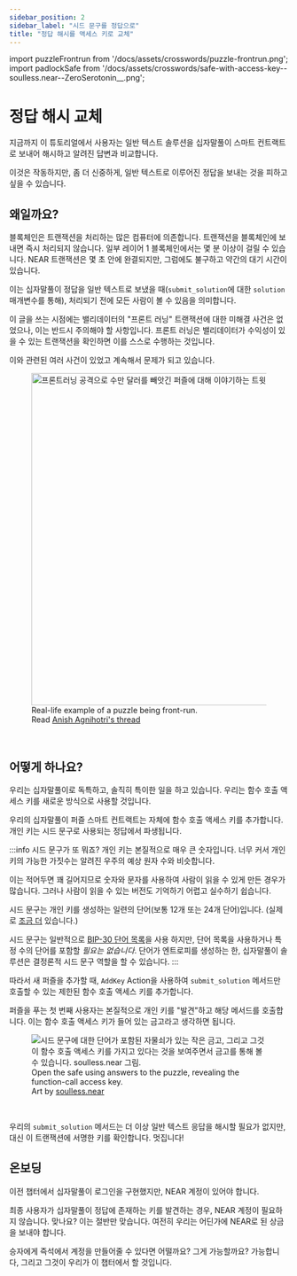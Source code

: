 ```yaml
---
sidebar_position: 2
sidebar_label: "시드 문구를 정답으로"
title: "정답 해시를 액세스 키로 교체"
---
```


import puzzleFrontrun from '/docs/assets/crosswords/puzzle-frontrun.png';
import padlockSafe from '/docs/assets/crosswords/safe-with-access-key--soulless.near--ZeroSerotonin__.png';

# 정답 해시 교체

지금까지 이 튜토리얼에서 사용자는 일반 텍스트 솔루션을 십자말풀이 스마트 컨트랙트로 보내어 해시하고 알려진 답변과 비교합니다.

이것은 작동하지만, 좀 더 신중하게, 일반 텍스트로 이루어진 정답을 보내는 것을 피하고 싶을 수 있습니다.

## 왜일까요?

블록체인은 트랜잭션을 처리하는 많은 컴퓨터에 의존합니다. 트랜잭션을 블록체인에 보내면 즉시 처리되지 않습니다. 일부 레이어 1 블록체인에서는 몇 분 이상이 걸릴 수 있습니다. NEAR 트랜잭션은 몇 초 안에 완결되지만, 그럼에도 불구하고 약간의 대기 시간이 있습니다.

이는 십자말풀이 정답을 일반 텍스트로 보냈을 때(`submit_solution`에 대한 `solution` 매개변수를 통해), 처리되기 전에 모든 사람이 볼 수 있음을 의미합니다.

이 글을 쓰는 시점에는 밸리데이터의 "프론트 러닝" 트랜잭션에 대한 미해결 사건은 없었으나, 이는 반드시 주의해야 할 사항입니다. 프론트 러닝은 밸리데이터가 수익성이 있을 수 있는 트랜잭션을 확인하면 이를 스스로 수행하는 것입니다.

이와 관련된 여러 사건이 있었고 계속해서 문제가 되고 있습니다.

<figure>
    <img src={puzzleFrontrun} alt="프론트러닝 공격으로 수만 달러를 빼앗긴 퍼즐에 대해 이야기하는 트윗" width="600"/>
    <figcaption>Real-life example of a puzzle being front-run.<br/>Read <a href="https://twitter.com/_anishagnihotri/status/1444113372715356162" target="_blank" rel="noopener noreferrer">Anish Agnihotri's thread</a></figcaption>
</figure>

<br/>

## 어떻게 하나요?

우리는 십자말풀이로 독특하고, 솔직히 특이한 일을 하고 있습니다. 우리는 함수 호출 액세스 키를 새로운 방식으로 사용할 것입니다.

우리의 십자말풀이 퍼즐 스마트 컨트랙트는 자체에 함수 호출 액세스 키를 추가합니다. 개인 키는 시드 문구로 사용되는 정답에서 파생됩니다.

:::info 시드 문구가 또 뭐죠? 개인 키는 본질적으로 매우 큰 숫자입니다. 너무 커서 개인 키의 가능한 가짓수는 알려진 우주의 예상 원자 수와 비슷합니다.

이는 적어두면 꽤 길어지므로 숫자와 문자를 사용하여 사람이 읽을 수 있게 만든 경우가 많습니다. 그러나 사람이 읽을 수 있는 버전도 기억하기 어렵고 실수하기 쉽습니다.

시드 문구는 개인 키를 생성하는 일련의 단어(보통 12개 또는 24개 단어)입니다. (실제로 [조금 더](https://learnmeabitcoin.com/technical/mnemonic) 있습니다.)

시드 문구는 일반적으로 [BIP-30 단어 목록](https://github.com/bitcoin/bips/blob/master/bip-0039/bip-0039-wordlists.md)을 사용 하지만, 단어 목록을 사용하거나 특정 수의 단어를 포함할 *필요는 없습니다*. 단어가 엔트로피를 생성하는 한, 십자말풀이 솔루션은 결정론적 시드 문구 역할을 할 수 있습니다. :::

따라서 새 퍼즐을 추가할 때, `AddKey` Action을 사용하여 `submit_solution` 메서드만 호출할 수 있는 제한된 함수 호출 액세스 키를 추가합니다.

퍼즐을 푸는 첫 번째 사용자는 본질적으로 개인 키를 "발견"하고 해당 메서드를 호출합니다. 이는 함수 호출 액세스 키가 들어 있는 금고라고 생각하면 됩니다.

<figure>
    <img src={padlockSafe} alt="시드 문구에 대한 단어가 포함된 자물쇠가 있는 작은 금고, 그리고 그것이 함수 호출 액세스 키를 가지고 있다는 것을 보여주면서 금고를 통해 볼 수 있습니다. soulless.near 그림."/>
    <figcaption className="full-width">Open the safe using answers to the puzzle, revealing the function-call access key.<br/>Art by <a href="https://twitter.com/ZeroSerotonin__" target="_blank" rel="noopener noreferrer">soulless.near</a></figcaption>
</figure><br/>

우리의 `submit_solution` 메서드는 더 이상 일반 텍스트 응답을 해시할 필요가 없지만, 대신 이 트랜잭션에 서명한 키를 확인합니다. 멋집니다!

## 온보딩

이전 챕터에서 십자말풀이 로그인을 구현했지만, NEAR 계정이 있어야 합니다.

최종 사용자가 십자말풀이 정답에 존재하는 키를 발견하는 경우, NEAR 계정이 필요하지 않습니다. 맞나요? 이는 절반만 맞습니다. 여전히 우리는 어딘가에 NEAR로 된 상금을 보내야 합니다.

승자에게 즉석에서 계정을 만들어줄 수 있다면 어떨까요? 그게 가능할까요? 가능합니다, 그리고 그것이 우리가 이 챕터에서 할 것입니다.


